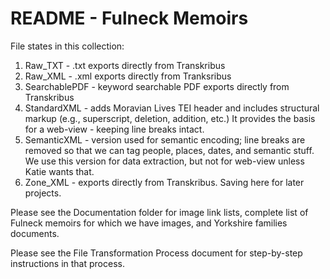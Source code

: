 # README - Fulneck Memoirs

File states in this collection:

1) Raw_TXT - .txt exports directly from Transkribus
2) Raw_XML - .xml exports directly from Tranksribus
3) SearchablePDF - keyword searchable PDF exports directly from Transkribus
4) StandardXML - adds Moravian Lives TEI header and includes structural markup (e.g., superscript, deletion, addition, etc.) It provides the basis for a web-view - keeping line breaks intact.
5) SemanticXML - version used for semantic encoding; line breaks are removed so that we can tag people, places, dates, and semantic stuff. We use this version for data extraction, but not for web-view unless Katie wants that.
6) Zone_XML - exports directly from Transkribus. Saving here for later projects.

Please see the Documentation folder for image link lists, complete list of Fulneck memoirs for which we have images, and Yorkshire families documents. 

Please see the File Transformation Process document for step-by-step instructions in that process.
